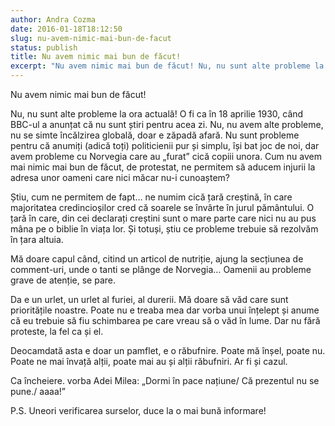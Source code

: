 ```yaml
---
author: Andra Cozma
date: 2016-01-18T18:12:50
slug: nu-avem-nimic-mai-bun-de-facut
status: publish
title: Nu avem nimic mai bun de făcut!
excerpt: "Nu avem nimic mai bun de făcut! Nu, nu sunt alte probleme la ora actuală! O fi ca în 18  "
---
```

Nu avem nimic mai bun de făcut!

Nu, nu sunt alte probleme la ora actuală! O fi ca în 18 aprilie 1930, când BBC-ul a anunțat că nu sunt știri pentru acea zi. Nu, nu avem alte probleme, nu se simte încălzirea globală, doar e zăpadă afară. Nu sunt probleme pentru că anumiți (adică toți) politicienii pur și simplu, își bat joc de noi, dar avem probleme cu Norvegia care au „furat” cică copiii unora. Cum nu avem mai nimic mai bun de făcut, de protestat, ne permitem să aducem injurii la adresa unor oameni care nici măcar nu-i cunoaștem?

Știu, cum ne permitem de fapt… ne numim cică țară creștină, în care majoritatea credincioșilor cred că soarele se învârte în jurul pământului. O țară în care, din cei declarați creștini sunt o mare parte care nici nu au pus mâna pe o biblie în viața lor. Și totuși, știu ce probleme trebuie să rezolvăm în țara altuia.

Mă doare capul când, citind un articol de nutriție, ajung la secțiunea de comment-uri, unde o tanti se plânge de Norvegia… Oamenii au probleme grave de atenție, se pare.

Da e un urlet, un urlet al furiei, al durerii. Mă doare să văd care sunt prioritățile noastre. Poate nu e treaba mea dar vorba unui înțelept și anume că eu trebuie să fiu schimbarea pe care vreau să o văd în lume. Dar nu fără proteste, la fel ca și el.

Deocamdată asta e doar un pamflet, e o răbufnire. Poate mă înșel, poate nu. Poate ne mai învață alții, poate mai au și alții răbufniri. Ar fi și cazul.

Ca încheiere. vorba Adei Milea: „Dormi în pace națiune/ Că prezentul nu se pune./ aaaa!”

P.S. Uneori verificarea surselor, duce la o mai bună informare!
    